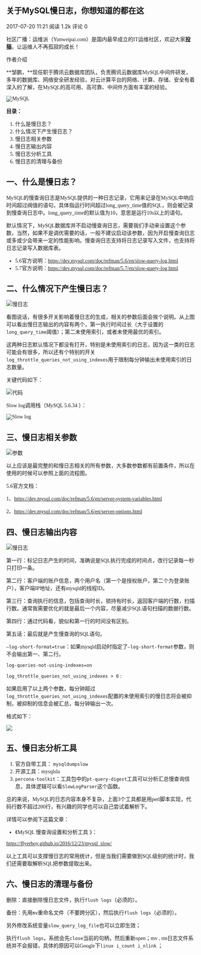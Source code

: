 ## 关于MySQL慢日志，你想知道的都在这

 2017-07-20 11:21  阅读 1.2k  评论 0

<font face=微软雅黑>

社区广播：运维派（Yunweipai.com）是国内最早成立的IT运维社区，欢迎大家[**投稿**][0]，让运维人不再孤寂的成长！

作者介绍

**邹鹏，**现任职于腾讯云数据库团队，负责腾讯云数据库MySQL中间件研发，多年的数据库、网络安全研发经验，对云计算平台的网络、计算、存储、安全有着深入的了解，在MySQL的高可用、高可靠、中间件方面有丰富的经验。

![MySQL][1]

**目录：**

1. 什么是慢日志？
1. 什么情况下产生慢日志？
1. 慢日志相关参数
1. 慢日志输出内容
1. 慢日志分析工具
1. 慢日志的清理与备份

## **一、什么是慢日志？** 

MySQL的慢查询日志是MySQL提供的一种日志记录，它用来记录在MySQL中响应时间超过阀值的语句，具体指运行时间超过long_query_time值的SQL，则会被记录到慢查询日志中。long_query_time的默认值为10，意思是运行10s以上的语句。

默认情况下，MySQL数据库并不启动慢查询日志，需要我们手动来设置这个参数，当然，如果不是调优需要的话，一般不建议启动该参数，因为开启慢查询日志或多或少会带来一定的性能影响。慢查询日志支持将日志记录写入文件，也支持将日志记录写入数据库表。

* 5.6官方说明：https://dev.mysql.com/doc/refman/5.6/en/slow-query-log.html
* 5.7官方说明：https://dev.mysql.com/doc/refman/5.7/en/slow-query-log.html

## **二、什么情况下产生慢日志？** 

![慢日志][2]

看图说话，有很多开关影响着慢日志的生成，相关的参数后面会挨个说明。从上图可以看出慢日志输出的内容有两个，第一执行时间过长（大于设置的`long_query_time`阈值）；第二未使用索引，或者未使用最优的索引。

这两种日志默认情况下都没有打开，特别是未使用索引的日志，因为这一类的日志可能会有很多，所以还有个特别的开关`log_throttle_queries_not_using_indexes`用于限制每分钟输出未使用索引的日志数量。

关键代码如下：

![代码][3]

Slow log调用栈（MySQL 5.6.34 ）：

![Slow log][4]

## **三、慢日志相关参数** 

![参数][5]

以上应该是最完整的和慢日志相关的所有参数，大多数参数都有前置条件，所以在使用的时候可以参照上面的流程图。

5.6官方文档：

1、<https://dev.mysql.com/doc/refman/5.6/en/server-system-variables.html>

2、<https://dev.mysql.com/doc/refman/5.6/en/server-options.html>

## **四、慢日志输出内容** 

![慢日志][6]

第一行：标记日志产生的时间，准确说是SQL执行完成的时间点，改行记录每一秒只打印一条。

第二行：客户端的账户信息，两个用户名（第一个是授权账户，第二个为登录账户），客户端IP地址，还有mysqld的线程ID。

第三行：查询执行的信息，包括查询时长，锁持有时长，返回客户端的行数，扫描行数。通常我需要优化的就是最后一个内容，尽量减少SQL语句扫描的数据行数。

第四行：通过代码看，貌似和第一行的时间没有区别。

第五话：最后就是产生慢查询的SQL语句。

`–log-short-format=true`：如果mysqld启动时指定了`–log-short-format`参数，则不会输出第一、第二行。

`log-queries-not-using-indexes=on`

`log_throttle_queries_not_using_indexes > 0` :

如果启用了以上两个参数，每分钟超过`log_throttle_queries_not_using_indexes`配置的未使用索引的慢日志将会被抑制，被抑制的信息会被汇总，每分钟输出一次。

格式如下：

![][7]

## **五、慢日志分析工具** 

1. 官方自带工具： `mysqldumpslow`
1. 开源工具：mysqlsla
1. `percona-toolkit`：工具包中的`pt-query-digest`工具可以分析汇总慢查询信息，具体逻辑可以看`SlowLogParser`这个函数。

总的来说，MySQL的日志内容本身不复杂，上面3个工具都是用perl脚本实现，代码行数不超过200行，有兴趣的同学也可以自己尝试着解析下。

详情可以参阅下这篇文章：

* 《MySQL 慢查询设置和分析工具 》： 

https://flyerboy.github.io/2016/12/23/mysql_slow/

以上工具可以支撑慢日志的常用统计，但是当我们需要做到SQL级别的统计时，我们还需要取解析SQL把参数提取出来。

## **六、慢日志的清理与备份** 

删除：直接删除慢日志文件，执行`flush logs`（必须的）。

备份：先用`mv`重命名文件（不要跨分区），然后执行`flush logs`（必须的）。

另外修改系统变量`slow_query_log_file`也可以立即生效；

执行`flush logs`，系统会先`close`当前的句柄，然后重新open；mv , rm日志文件系统并不会报错，具体的原因可以Google下`linux i_count i_nlink` ；

</font>

[0]: http://www.yunweipai.com/tougao
[1]: ./img/1.webp_28.jpg
[2]: ./img/2.webp_25.jpg
[3]: ./img/3.webp_22.jpg
[4]: ./img/4.webp_24.jpg
[5]: ./img/5.webp_21.jpg
[6]: ./img/6.webp_21.jpg
[7]: ./img/7.webp_21.jpg